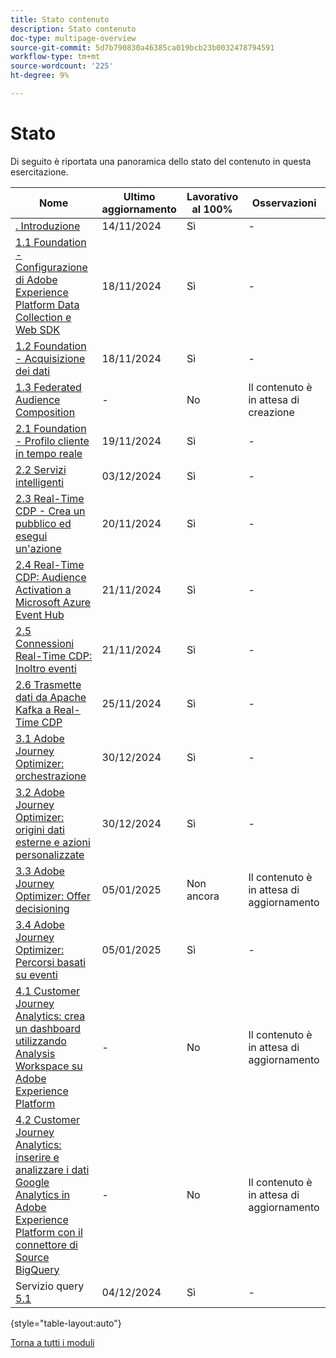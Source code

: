 ```yaml
---
title: Stato contenuto
description: Stato contenuto
doc-type: multipage-overview
source-git-commit: 5d7b790830a46385ca019bcb23b0032478794591
workflow-type: tm+mt
source-wordcount: '225'
ht-degree: 9%

---
```


# Stato

Di seguito è riportata una panoramica dello stato del contenuto in questa esercitazione.

| Nome | Ultimo aggiornamento | Lavorativo al 100% | Osservazioni |
| ---------------------- | ------------ | ------------ |------------ |
| [. Introduzione ](./modules/gettingstarted/gettingstarted/getting-started.md) | 14/11/2024 | Sì | - |
| [1.1 Foundation - Configurazione di Adobe Experience Platform Data Collection e Web SDK](./modules/datacollection/module1.1/data-ingestion-launch-web-sdk.md) | 18/11/2024 | Sì | - |
| [1.2 Foundation - Acquisizione dei dati](./modules/datacollection/module1.2/data-ingestion.md) | 18/11/2024 | Sì | - |
| [1.3 Federated Audience Composition](./modules/datacollection/module1.3/fac.md) | - | No | Il contenuto è in attesa di creazione |
| [2.1 Foundation - Profilo cliente in tempo reale](./modules/rtcdp-b2c/module2.1/real-time-customer-profile.md) | 19/11/2024 | Sì | - |
| [2.2 Servizi intelligenti](./modules/rtcdp-b2c/module2.2/intelligent-services.md) | 03/12/2024 | Sì | - |
| [2.3 Real-Time CDP - Crea un pubblico ed esegui un&#39;azione](./modules/rtcdp-b2c/module2.3/real-time-cdp-build-a-segment-take-action.md) | 20/11/2024 | Sì | - |
| [2.4 Real-Time CDP: Audience Activation a Microsoft Azure Event Hub](./modules/rtcdp-b2c/module2.4/segment-activation-microsoft-azure-eventhub.md) | 21/11/2024 | Sì | - |
| [2.5 Connessioni Real-Time CDP: Inoltro eventi](./modules/rtcdp-b2c/module2.5/aep-data-collection-ssf.md) | 21/11/2024 | Sì | - |
| [2.6 Trasmette dati da Apache Kafka a Real-Time CDP](./modules/rtcdp-b2c/module2.6/aep-apache-kafka.md) | 25/11/2024 | Sì | - |
| [3.1 Adobe Journey Optimizer: orchestrazione](./modules/ajo-b2c/module3.1/journey-orchestration-create-account.md) | 30/12/2024 | Sì | - |
| [3.2 Adobe Journey Optimizer: origini dati esterne e azioni personalizzate](./modules/ajo-b2c/module3.2/journey-orchestration-external-weather-api-sms.md) | 30/12/2024 | Sì | - |
| [3.3 Adobe Journey Optimizer: Offer decisioning](./modules/ajo-b2c/module3.3/offer-decisioning.md) | 05/01/2025 | Non ancora | Il contenuto è in attesa di aggiornamento |
| [3.4 Adobe Journey Optimizer: Percorsi basati su eventi](./modules/ajo-b2c/module3.4/journeyoptimizer.md) | 05/01/2025 | Sì | - |
| [4.1 Customer Journey Analytics: crea un dashboard utilizzando Analysis Workspace su Adobe Experience Platform](./modules/cja-b2c/module4.1/customer-journey-analytics-build-a-dashboard.md) | - | No | Il contenuto è in attesa di aggiornamento |
| [4.2 Customer Journey Analytics: inserire e analizzare i dati Google Analytics in Adobe Experience Platform con il connettore di Source BigQuery](./modules/cja-b2c/module4.2/customer-journey-analytics-bigquery-gcp.md) | - | No | Il contenuto è in attesa di aggiornamento |
| Servizio query [5.1](./modules/datadistiller/module5.1/query-service.md) | 04/12/2024 | Sì | - |

{style="table-layout:auto"}

[Torna a tutti i moduli](./overview.md)
